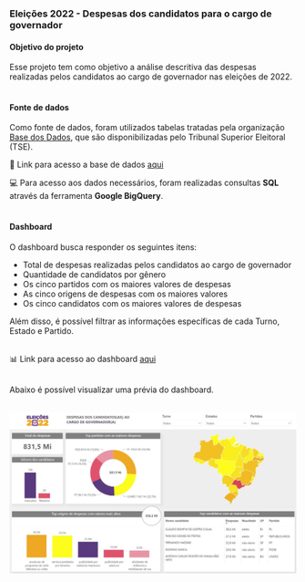 ### Eleições 2022 - Despesas dos candidatos para o cargo de governador<br>

#### Objetivo do projeto

Esse projeto tem como objetivo a análise descritiva das despesas realizadas pelos candidatos ao cargo de governador nas eleições de 2022.<br><br>

#### Fonte de dados

Como fonte de dados, foram utilizados tabelas tratadas pela organização [Base dos Dados](https://basedosdados.org/), que são disponibilizadas pelo Tribunal Superior Eleitoral (TSE).

:file_folder: Link para acesso a base de dados [aqui](https://basedosdados.org/dataset/br-tse-eleicoes?bdm_table=despesas_candidato)

:computer: Para acesso aos dados necessários, foram realizadas consultas <strong>SQL</strong> através da ferramenta <strong>Google BigQuery</strong>.
<br>
<br>

#### Dashboard
O dashboard busca responder os seguintes itens:
<ul>
  <li> Total de despesas realizadas pelos candidatos ao cargo de governador</li>
  <li> Quantidade de candidatos por gênero</li>
  <li> Os cinco partidos com os maiores valores de despesas</li>
  <li> As cinco origens de despesas com os maiores valores</li>
  <li> Os cinco candidatos com os maiores valores de despesas</li>
</ul>
Além disso, é possível filtrar as informações específicas de cada Turno, Estado e Partido.<br><br>

:bar_chart: Link para acesso ao dashboard [aqui](https://app.powerbi.com/view?r=eyJrIjoiZjk0NjBiNTQtOTA4NS00OTM0LTllZDktYTQyMGQxNGRhMTBjIiwidCI6IjA3M2ZmOGM0LWExZDEtNDNiYi1iODNmLWQyNTQ0YmMzODZiMCIsImMiOjh9)<br><br>

Abaixo é possível visualizar uma prévia do dashboard. <br><br>

![foto](/dashboard.JPG)






